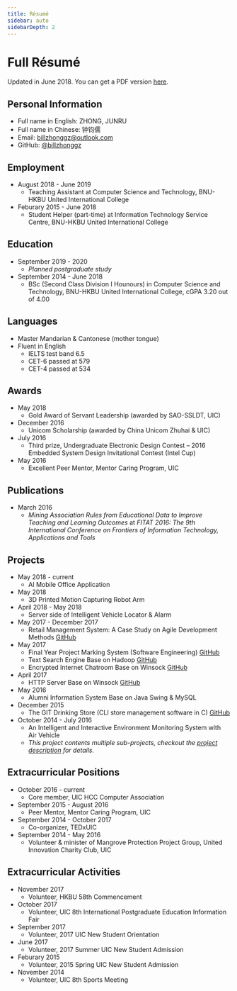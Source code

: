 ```yaml
---
title: Résumé
sidebar: auto
sidebarDepth: 2
---
```


# Full Résumé
Updated in June 2018. You can get a PDF version [here](#).

## Personal Information
* Full name in English: ZHONG, JUNRU
* Full name in Chinese: 钟钧儒
* Email: [billzhonggz@outlook.com](mailto:billzhonggz@outlook.com)
* GitHub: [@billzhonggz](https://github.com/billzhonggz)

## Employment
* August 2018 - June 2019
    * Teaching Assistant at Computer Science and Technology, BNU-HKBU United International College
* Feburary 2015 - June 2018
    * Student Helper (part-time) at Information Technology Service Centre, BNU-HKBU United International College

## Education
* September 2019 - 2020
    * *Planned postgraduate study*
* September 2014 - June 2018
    * BSc (Second Class Division I Hounours) in Computer Science and Technology, BNU-HKBU United International College, cGPA 3.20 out of 4.00

## Languages
* Master Mandarian & Cantonese (mother tongue)
* Fluent in English
    * IELTS test band 6.5
    * CET-6 passed at 579
    * CET-4 passed at 534

## Awards
* May 2018
    * Gold Award of Servant Leadership (awarded by SAO-SSLDT, UIC)
* December 2016
    * Unicom Scholarship (awarded by China Unicom Zhuhai & UIC)
* July 2016
    * Third prize, Undergraduate Electronic Design Contest – 2016 Embedded System Design Invitational Contest (Intel Cup)
* May 2016
    * Excellent Peer Mentor, Mentor Caring Program, UIC

## Publications
* March 2016
    * *Mining Association Rules from Educational Data to Improve Teaching and Learning Outcomes* at *FITAT 2016: The 9th International Conference on Frontiers of Information Technology, Applications and Tools*

## Projects
* May 2018 - current
    * AI Mobile Office Application
* May 2018
    * 3D Printed Motion Capturing Robot Arm
* April 2018 - May 2018
    * Server side of Intelligent Vehicle Locator & Alarm
* May 2017 - December 2017
    * Retail Management System: A Case Study on Agile Development Methods [GitHub](https://github.com/billzhonggz/SE-Retail-Management-System)
* May 2017
    * Final Year Project Marking System (Software Engineering) [GitHub](https://github.com/billzhonggz/FYPMarkSystem)
    * Text Search Engine Base on Hadoop [GitHub](https://github.com/billzhonggz/MapReduceSearch)
    * Encrypted Internet Chatroom Base on Winsock [GitHub](https://github.com/billzhonggz/EncryptedChat)
* April 2017
    * HTTP Server Base on Winsock [GitHub](https://github.com/billzhonggz/WebServer)
* May 2016
    * Alumni Information System Base on Java Swing & MySQL
* December 2015
    * The GIT Drinking Store (CLI store management software in C) [GitHub](https://github.com/JiayuYANG/SPGroupProject2.0)
* October 2014 - July 2016
    * An Intelligent and Interactive Environment Monitoring System with Air Vehicle
    * *This project contents multiple sub-projects, checkout the [project description](#) for details.*

## Extracurricular Positions
* October 2016 - current
    * Core member, UIC HCC Computer Association
* September 2015 - August 2016
    * Peer Mentor, Mentor Caring Program, UIC
* September 2014 - October 2017
    * Co-organizer, TEDxUIC
* September 2014 - May 2016
    * Volunteer & minister of Mangrove Protection Project Group, United Innovation Charity Club, UIC

## Extracurricular Activities
* November 2017
    * Volunteer, HKBU 58th Commencement
* October 2017
    * Volunteer, UIC 8th International Postgraduate Education Information Fair
* September 2017
    * Volunteer, 2017 UIC New Student Orientation
* June 2017
    * Volunteer, 2017 Summer UIC New Student Admission
* Feburary 2015
    * Volunteer, 2015 Spring UIC New Student Admission
* November 2014
    * Volunteer, UIC 8th Sports Meeting